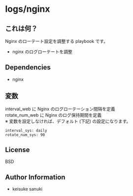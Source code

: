 logs/nginx
=========

## これは何？

Nginx のローテート設定を調整する playbook です。

- nginx のログローテートを調整

## Dependencies

- nginx

## 変数

interval_web に Nginx のログローテーション間隔を定義  
rotate_num_web に Nginx のログ保持期間を定義  
※ 変数を設定しなければ、デフォルト (下記) の設定になります。

```
interval_sys: daily
rotate_num_sys: 90
```

License
-------

BSD

Author Information
------------------

- keisuke sanuki 
